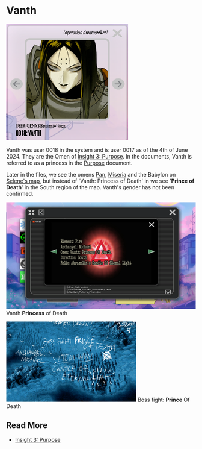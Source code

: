 # Vanth

![Vanth.png](../../Resources/vanth/vanth.png)

Vanth was user 0018 in the system and is user 0017 as of the 4th of June 2024. 
They are the Omen of [Insight 3: Purpose](../lore/insight3-purpose). In the documents, Vanth is referred to as a princess 
in the [Purpose](../lore/insight3-purpose) document. 

Later in the files, we see the omens [Pan](pan), [Miseria](miseria) and the Babylon on 
[Selene's map](../files/for-sof#YOUTOPIA_selenes_mapvis), but instead of 'Vanth: Princess of Death' in
we see '**Prince of Death**' in the South region of the map. Vanth's gender has not been confirmed.

![](../../Resources/purpose/img_14.png)
Vanth **Princess** of Death

![](../../Resources/purpose/princeofdeath.png)
Boss fight: **Prince** Of Death

## Read More

- [Insight 3: Purpose](../lore/insight3-purpose)